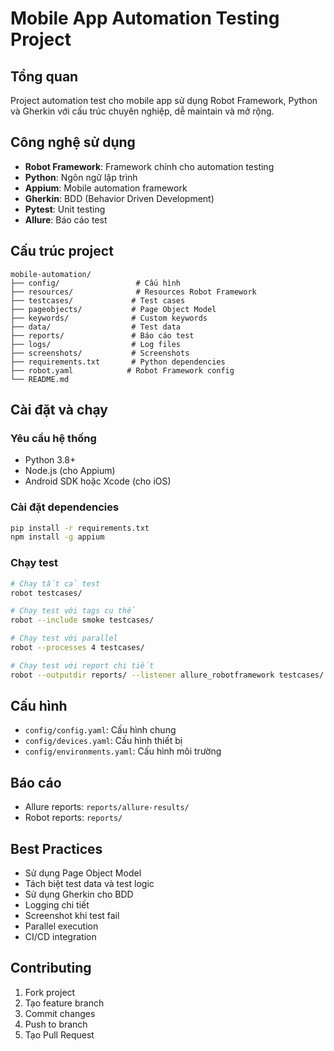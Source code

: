 # Mobile App Automation Testing Project

## Tổng quan
Project automation test cho mobile app sử dụng Robot Framework, Python và Gherkin với cấu trúc chuyên nghiệp, dễ maintain và mở rộng.

## Công nghệ sử dụng
- **Robot Framework**: Framework chính cho automation testing
- **Python**: Ngôn ngữ lập trình
- **Appium**: Mobile automation framework
- **Gherkin**: BDD (Behavior Driven Development)
- **Pytest**: Unit testing
- **Allure**: Báo cáo test

## Cấu trúc project
```
mobile-automation/
├── config/                 # Cấu hình
├── resources/              # Resources Robot Framework
├── testcases/             # Test cases
├── pageobjects/           # Page Object Model
├── keywords/              # Custom keywords
├── data/                  # Test data
├── reports/               # Báo cáo test
├── logs/                  # Log files
├── screenshots/           # Screenshots
├── requirements.txt       # Python dependencies
├── robot.yaml            # Robot Framework config
└── README.md
```

## Cài đặt và chạy

### Yêu cầu hệ thống
- Python 3.8+
- Node.js (cho Appium)
- Android SDK hoặc Xcode (cho iOS)

### Cài đặt dependencies
```bash
pip install -r requirements.txt
npm install -g appium
```

### Chạy test
```bash
# Chạy tất cả test
robot testcases/

# Chạy test với tags cụ thể
robot --include smoke testcases/

# Chạy test với parallel
robot --processes 4 testcases/

# Chạy test với report chi tiết
robot --outputdir reports/ --listener allure_robotframework testcases/
```

## Cấu hình
- `config/config.yaml`: Cấu hình chung
- `config/devices.yaml`: Cấu hình thiết bị
- `config/environments.yaml`: Cấu hình môi trường

## Báo cáo
- Allure reports: `reports/allure-results/`
- Robot reports: `reports/`

## Best Practices
- Sử dụng Page Object Model
- Tách biệt test data và test logic
- Sử dụng Gherkin cho BDD
- Logging chi tiết
- Screenshot khi test fail
- Parallel execution
- CI/CD integration

## Contributing
1. Fork project
2. Tạo feature branch
3. Commit changes
4. Push to branch
5. Tạo Pull Request 